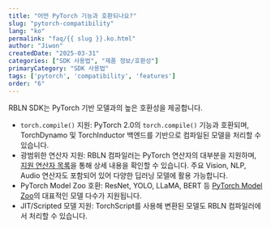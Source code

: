 ```yaml
---
title: "어떤 PyTorch 기능과 호환되나요?"
slug: "pytorch-compatibility"
lang: "ko"
permalink: "faq/{{ slug }}.ko.html"
author: "Jiwon"
createdDate: "2025-03-31"
categories: ["SDK 사용법", "제품 정보/호환성"]
primaryCategory: "SDK 사용법" 
tags: ['pytorch', 'compatibility', 'features']
order: "6"
---
```


RBLN SDK는 PyTorch 기반 모델과의 높은 호환성을 제공합니다.

- `torch.compile()` 지원: PyTorch 2.0의 `torch.compile()` 기능과 호환되며, TorchDynamo 및 TorchInductor 백엔드를 기반으로 컴파일된 모델을 처리할 수 있습니다.
- 광범위한 연산자 지원: RBLN 컴파일러는 PyTorch 연산자의 대부분을 지원하며, <a href="https://docs.rbln.ai/misc/supported_ops_pytorch.html" class="underline" target="_blank">지원 연산자 목록</a>을 통해 상세 내용을 확인할 수 있습니다. 주요 Vision, NLP, Audio 연산자도 포함되어 있어 다양한 딥러닝 모델에 활용 가능합니다.
- PyTorch Model Zoo 호환: ResNet, YOLO, LLaMA, BERT 등 <a href="https://docs.rbln.ai/misc/pytorch_modelzoo.html" class="underline" target="_blank">PyTorch Model Zoo</a>의 대표적인 모델 다수가 지원됩니다.
- JIT/Scripted 모델 지원: TorchScript를 사용해 변환된 모델도 RBLN 컴파일러에서 처리할 수 있습니다.